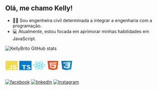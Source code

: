 ## Olá, me chamo Kelly!
- 👷‍♀️ Sou engenheira civil determinada a integrar a engenharia com a programação.
- 💻 Atualmente, estou focada em aprimorar minhas habilidades em JavaScript.



![KellyBrito GitHub stats](https://github-readme-stats.vercel.app/api?username=KellyBrito&show_icons=true&theme=radical)

<div style="display: inline_block"><br>
  <img align="center" alt="Rafa-Js" height="30" width="40" src="https://raw.githubusercontent.com/devicons/devicon/master/icons/javascript/javascript-plain.svg">
  <img align="center" alt="Rafa-Ts" height="30" width="40" src="https://raw.githubusercontent.com/devicons/devicon/master/icons/typescript/typescript-plain.svg">
  <img align="center" alt="Rafa-React" height="30" width="40" src="https://raw.githubusercontent.com/devicons/devicon/master/icons/react/react-original.svg">
  <img align="center" alt="Rafa-HTML" height="30" width="40" src="https://raw.githubusercontent.com/devicons/devicon/master/icons/html5/html5-original.svg">
  <img align="center" alt="Rafa-CSS" height="30" width="40" src="https://raw.githubusercontent.com/devicons/devicon/master/icons/css3/css3-original.svg">
</div>
  
  ##
 
[![facebook](https://img.shields.io/badge/LinkedIn-0077B5?style=for-the-badge&logo=linkedin&logoColor=white)](https://www.linkedin.com/in/kelly-daianne-de-brito-5619372a5/)
[![linkedIn](https://img.shields.io/badge/Facebook-1877F2?style=for-the-badge&logo=facebook&logoColor=white)](https://www.facebook.com/kellydaianne.debrito?mibextid=JRoKGi/)
[![Instagram](https://img.shields.io/badge/Instagram-E4405F?style=for-the-badge&logo=instagram&logoColor=white)](https://instagram.com/kellydbrito/)
